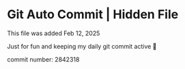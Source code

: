 # Git Auto Commit | Hidden File

This file was added Feb 12, 2025

Just for fun and keeping my daily git commit active 🤪

commit number: 2842318

